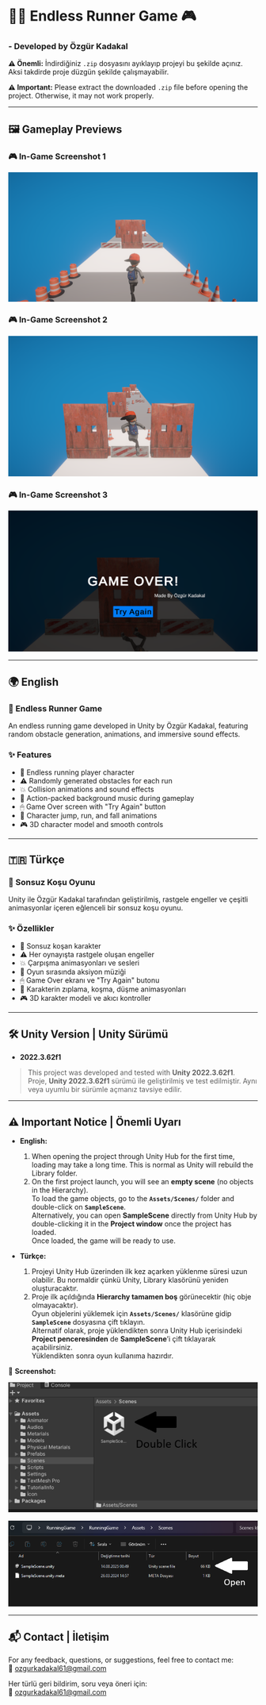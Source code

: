 # 🏃‍♂️ Endless Runner Game 🎮

### - Developed by Özgür Kadakal

**⚠️ Önemli:** İndirdiğiniz `.zip` dosyasını ayıklayıp projeyi bu şekilde açınız. Aksi takdirde proje düzgün şekilde çalışmayabilir.  

**⚠️ Important:** Please extract the downloaded `.zip` file before opening the project. Otherwise, it may not work properly.  

---

## 🖼️ Gameplay Previews

### 🎮 In-Game Screenshot 1
![InGame1](RunningGame/ScreenShots/1.png)

### 🎮 In-Game Screenshot 2
![InGame2](RunningGame/ScreenShots/3.png)

### 🎮 In-Game Screenshot 3
![InGame3](RunningGame/ScreenShots/2.png)

---

## 🌍 English

### 🏃 Endless Runner Game
An endless running game developed in Unity by Özgür Kadakal, featuring random obstacle generation, animations, and immersive sound effects.

### ✨ Features
- 🎯 Endless running player character
- ⚠️ Randomly generated obstacles for each run
- 💥 Collision animations and sound effects
- 🎵 Action-packed background music during gameplay
- 🖱 Game Over screen with "Try Again" button
- 🏃 Character jump, run, and fall animations
- 🎮 3D character model and smooth controls

---

## 🇹🇷 Türkçe

### 🏃 Sonsuz Koşu Oyunu
Unity ile Özgür Kadakal tarafından geliştirilmiş, rastgele engeller ve çeşitli animasyonlar içeren eğlenceli bir sonsuz koşu oyunu.

### ✨ Özellikler
- 🎯 Sonsuz koşan karakter
- ⚠️ Her oynayışta rastgele oluşan engeller
- 💥 Çarpışma animasyonları ve sesleri
- 🎵 Oyun sırasında aksiyon müziği
- 🖱 Game Over ekranı ve "Try Again" butonu
- 🏃 Karakterin zıplama, koşma, düşme animasyonları
- 🎮 3D karakter modeli ve akıcı kontroller

---

## 🛠 Unity Version | Unity Sürümü

- **2022.3.62f1**  
> This project was developed and tested with **Unity 2022.3.62f1**.  
> Proje, **Unity 2022.3.62f1** sürümü ile geliştirilmiş ve test edilmiştir. Aynı veya uyumlu bir sürümle açmanız tavsiye edilir.

---

## ⚠️ Important Notice | Önemli Uyarı

- **English:**  
  1. When opening the project through Unity Hub for the first time, loading may take a long time. This is normal as Unity will rebuild the Library folder.  
  2. On the first project launch, you will see an **empty scene** (no objects in the Hierarchy).  
     To load the game objects, go to the **`Assets/Scenes/`** folder and double-click on **`SampleScene`**.  
     Alternatively, you can open **SampleScene** directly from Unity Hub by double-clicking it in the **Project window** once the project has loaded.  
     Once loaded, the game will be ready to use.

- **Türkçe:**  
  1. Projeyi Unity Hub üzerinden ilk kez açarken yüklenme süresi uzun olabilir. Bu normaldir çünkü Unity, Library klasörünü yeniden oluşturacaktır.  
  2. Proje ilk açıldığında **Hierarchy tamamen boş** görünecektir (hiç obje olmayacaktır).  
     Oyun objelerini yüklemek için **`Assets/Scenes/`** klasörüne gidip **`SampleScene`** dosyasına çift tıklayın.  
     Alternatif olarak, proje yüklendikten sonra Unity Hub içerisindeki **Project penceresinden** de **SampleScene**’i çift tıklayarak açabilirsiniz.  
     Yüklendikten sonra oyun kullanıma hazırdır.

📸 **Screenshot:**  

![OpenSampleScene](RunningGame/ScreenShots/4.png)

![OpenSampleScene](RunningGame/ScreenShots/5.png)

---

## 📬 Contact | İletişim

For any feedback, questions, or suggestions, feel free to contact me:  
📧 ozgurkadakal61@gmail.com

Her türlü geri bildirim, soru veya öneri için:  
📧 ozgurkadakal61@gmail.com
